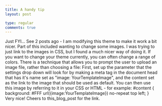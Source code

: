 ```yaml
---
title: A handy tip
layout: post

type: regular
comments: true
---
```


Just FYI...
See 2 posts ago - I am modifying this theme to make it work a bit nicer. Part
of this included wanting to change some images. I was trying to just link to
the images in CSS, but I found a much nicer way of doing it.
If you want to change your theme currently, you can often change a range of
colors. There is a technique that allows you to prompt the user to upload an
image file, rather than choosing a file:
First, set up the parameter that the settings drop down will look for by making
a meta tag in the document head that has it's name set as "image:
YourTemplateImage", and the content set as the link to the image that should be
used as default.
You can then use this image by referring to it in your CSS or HTML - for
example:
#content { background: #FFF url({image:YourTemplateImage}) no-repeat top left;
}
Very nice! Cheers to this_blog_post for the link.

